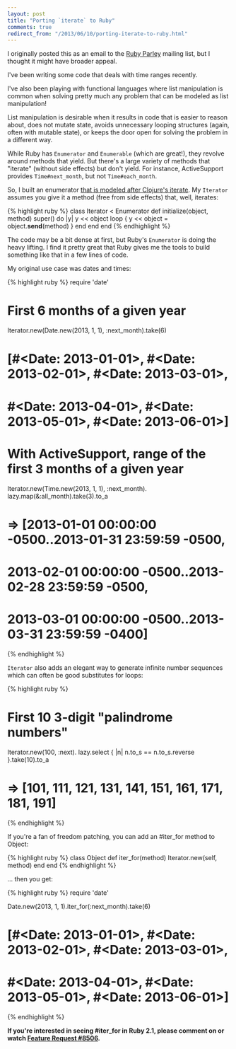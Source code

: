 ```yaml
---
layout: post
title: "Porting `iterate` to Ruby"
comments: true
redirect_from: "/2013/06/10/porting-iterate-to-ruby.html"
---
```


I originally posted this as an email to the [Ruby
Parley](http://rubyrogues.com/parley/) mailing list, but I thought it might
have broader appeal.

I've been writing some code that deals with time ranges recently.

I've also been playing with functional languages where list
manipulation is common when solving pretty much any problem that can be
modeled as list manipulation!

List manipulation is desirable when it results in code that is easier to
reason about, does not mutate state, avoids unnecessary looping structures
(again, often with mutable state), or keeps the door open for solving the
problem in a different way.

While Ruby has `Enumerator` and `Enumerable` (which are great!), they revolve
around methods that yield. But there's a large variety of methods that
"iterate" (without side effects) but don't yield. For instance, ActiveSupport
provides `Time#next_month`, but not `Time#each_month`.

So, I built an enumerator [that is modeled after Clojure's
iterate](http://clojure.github.io/clojure/clojure.core-api.html#clojure.core/iterate).
My `Iterator` assumes you give it a method (free from side effects) that, well,
iterates:

{% highlight ruby %}
class Iterator < Enumerator
  def initialize(object, method)
    super() do |y|
      y << object
      loop { y << object = object.__send__(method) }
    end
  end
end
{% endhighlight %}

The code may be a bit dense at first, but Ruby's `Enumerator` is doing the
heavy lifting. I find it pretty great that Ruby gives me the tools to build
something like that in a few lines of code.

My original use case was dates and times:

{% highlight ruby %}
require 'date'

# First 6 months of a given year
Iterator.new(Date.new(2013, 1, 1), :next_month).take(6)
# [#<Date: 2013-01-01>, #<Date: 2013-02-01>, #<Date: 2013-03-01>,
#  #<Date: 2013-04-01>, #<Date: 2013-05-01>, #<Date: 2013-06-01>]

# With ActiveSupport, range of the first 3 months of a given year
Iterator.new(Time.new(2013, 1, 1), :next_month).
  lazy.map(&:all_month).take(3).to_a
# => [2013-01-01 00:00:00 -0500..2013-01-31 23:59:59 -0500,
#     2013-02-01 00:00:00 -0500..2013-02-28 23:59:59 -0500,
#     2013-03-01 00:00:00 -0500..2013-03-31 23:59:59 -0400]
{% endhighlight %}

`Iterator` also adds an elegant way to generate infinite number sequences which
can often be good substitutes for loops:

{% highlight ruby %}
# First 10 3-digit "palindrome numbers"
Iterator.new(100, :next).
  lazy.select { |n| n.to_s == n.to_s.reverse }.take(10).to_a
# => [101, 111, 121, 131, 141, 151, 161, 171, 181, 191]
{% endhighlight %}

If you're a fan of freedom patching, you can add an #iter\_for method to Object:

{% highlight ruby %}
class Object
  def iter_for(method)
    Iterator.new(self, method)
  end
end
{% endhighlight %}

... then you get:

{% highlight ruby %}
require 'date'

Date.new(2013, 1, 1).iter_for(:next_month).take(6)
# [#<Date: 2013-01-01>, #<Date: 2013-02-01>, #<Date: 2013-03-01>,
#  #<Date: 2013-04-01>, #<Date: 2013-05-01>, #<Date: 2013-06-01>]
{% endhighlight %}

**If you're interested in seeing #iter\_for in Ruby 2.1, please comment on or
watch [Feature Request #8506](https://bugs.ruby-lang.org/issues/8506).**
